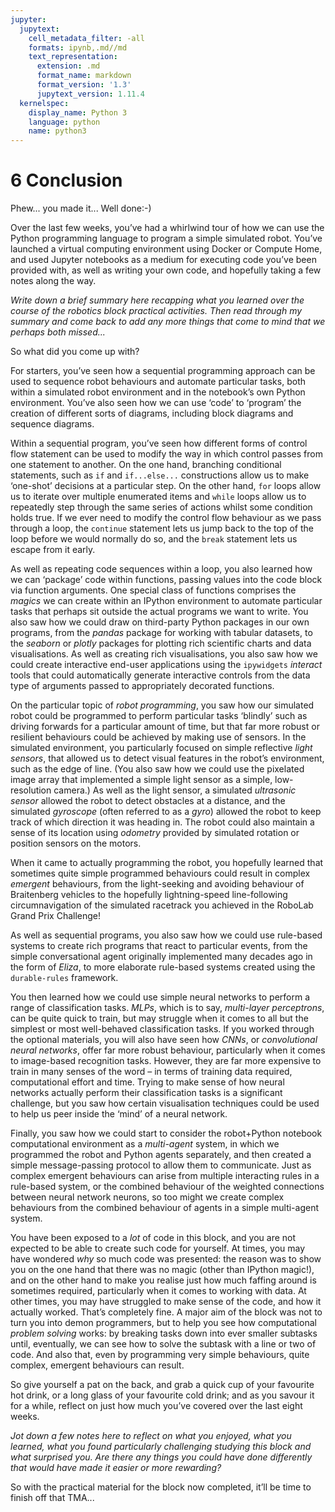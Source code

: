```yaml
---
jupyter:
  jupytext:
    cell_metadata_filter: -all
    formats: ipynb,.md//md
    text_representation:
      extension: .md
      format_name: markdown
      format_version: '1.3'
      jupytext_version: 1.11.4
  kernelspec:
    display_name: Python 3
    language: python
    name: python3
---
```


# 6 Conclusion

Phew... you made it... Well done:-)

Over the last few weeks, you’ve had a whirlwind tour of how we can use the Python programming language to program a simple simulated robot. You’ve launched a virtual computing environment using Docker or Compute Home, and used Jupyter notebooks as a medium for executing code you’ve been provided with, as well as writing your own code, and hopefully taking a few notes along the way.


*Write down a brief summary here recapping what you learned over the course of the robotics block practical activities. Then read through my summary and come back to add any more things that come to mind that we perhaps both missed...*


So what did you come up with?

For starters, you’ve seen how a sequential programming approach can be used to sequence robot behaviours and automate particular tasks, both within a simulated robot environment and in the notebook’s own Python environment. You’ve also seen how we can use ‘code’ to ‘program’ the creation of different sorts of diagrams, including block diagrams and sequence diagrams.

Within a sequential program, you’ve seen how different forms of control flow statement can be used to modify the way in which control passes from one statement to another. On the one hand, branching conditional statements, such as `if` and `if...else...` constructions allow us to make ‘one-shot’ decisions at a particular step. On the other hand, `for` loops allow us to iterate over multiple enumerated items and `while` loops allow us to repeatedly step through the same series of actions whilst some condition holds true. If we ever need to modify the control flow behaviour as we pass through a loop, the `continue` statement lets us jump back to the top of the loop before we would normally do so, and the `break` statement lets us escape from it early.

As well as repeating code sequences within a loop, you also learned how we can ‘package’ code within functions, passing values into the code block via function arguments. One special class of functions comprises the *magics* we can create within an IPython environment to automate particular tasks that perhaps sit outside the actual programs we want to write. You also saw how we could draw on third-party Python packages in our own programs, from the *pandas* package for working with tabular datasets, to the *seaborn* or *plotly* packages for plotting rich scientific charts and data visualisations. As well as creating rich visualisations, you also saw how we could create interactive end-user applications using the `ipywidgets` *interact* tools that could automatically generate interactive controls from the data type of arguments passed to appropriately decorated functions.

On the particular topic of *robot programming*, you saw how our simulated robot could be programmed to perform particular tasks ‘blindly’ such as driving forwards for a particular amount of time, but that far more robust or resilient behaviours could be achieved by making use of sensors. In the simulated environment, you particularly focused on simple reflective *light sensors*, that allowed us to detect visual features in the robot’s environment, such as the edge of line. (You also saw how we could use the pixelated image array that implemented a simple light sensor as a simple, low-resolution camera.) As well as the light sensor, a simulated *ultrasonic sensor* allowed the robot to detect obstacles at a distance, and the simulated *gyroscope* (often referred to as a *gyro*) allowed the robot to keep track of which direction it was heading in. The robot could also maintain a sense of its location using *odometry* provided by simulated rotation or position sensors on the motors.

When it came to actually programming the robot, you hopefully learned that sometimes quite simple programmed behaviours could result in complex *emergent* behaviours, from the light-seeking and avoiding behaviour of Braitenberg vehicles to the hopefully lightning-speed line-following circumnavigation of the simulated racetrack you achieved in the RoboLab Grand Prix Challenge!

As well as sequential programs, you also saw how we could use rule-based systems to create rich programs that react to particular events, from the simple conversational agent originally implemented many decades ago in the form of *Eliza*, to more elaborate rule-based systems created using the `durable-rules` framework.

You then learned how we could use simple neural networks to perform a range of classification tasks. *MLPs*, which is to say, *multi-layer perceptrons*, can be quite quick to train, but may struggle when it comes to all but the simplest or most well-behaved classification tasks. If you worked through the optional materials, you will also have seen how *CNNs*, or *convolutional neural networks*, offer far more robust behaviour, particularly when it comes to image-based recognition tasks. However, they are far more expensive to train in many senses of the word – in terms of training data required, computational effort and time. Trying to make sense of how neural networks actually perform their classification tasks is a significant challenge, but you saw how certain visualisation techniques could be used to help us peer inside the ‘mind’ of a neural network.

Finally, you saw how we could start to consider the robot+Python notebook computational environment as a *multi-agent* system, in which we programmed the robot and Python agents separately, and then created a simple message-passing protocol to allow them to communicate. Just as complex emergent behaviours can arise from multiple interacting rules in a rule-based system, or the combined behaviour of the weighted connections between neural network neurons, so too might we create complex behaviours from the combined behaviour of agents in a simple multi-agent system.

You have been exposed to a *lot* of code in this block, and you are not expected to be able to create such code for yourself. At times, you may have wondered *why* so much code was presented: the reason was to show you on the one hand that there was no magic (other than IPython magic!), and on the other hand to make you realise just how much faffing around is sometimes required, particularly when it comes to working with data. At other times, you may have struggled to make sense of the code, and how it actually worked. That’s completely fine. A major aim of the block was not to turn you into demon programmers, but to help you see how computational *problem solving* works: by breaking tasks down into ever smaller subtasks until, eventually, we can see how to solve the subtask with a line or two of code. And also that, even by programming very simple behaviours, quite complex, emergent behaviours can result.

So give yourself a pat on the back, and grab a quick cup of your favourite hot drink, or a long glass of your favourite cold drink; and as you savour it for a while, reflect on just how much you’ve covered over the last eight weeks.


*Jot down a few notes here to reflect on what you enjoyed, what you learned, what you found particularly challenging studying this block and what surprised you. Are there any things you could have done differently that would have made it easier or more rewarding?*


So with the practical material for the block now completed, it’ll be time to finish off that TMA...

